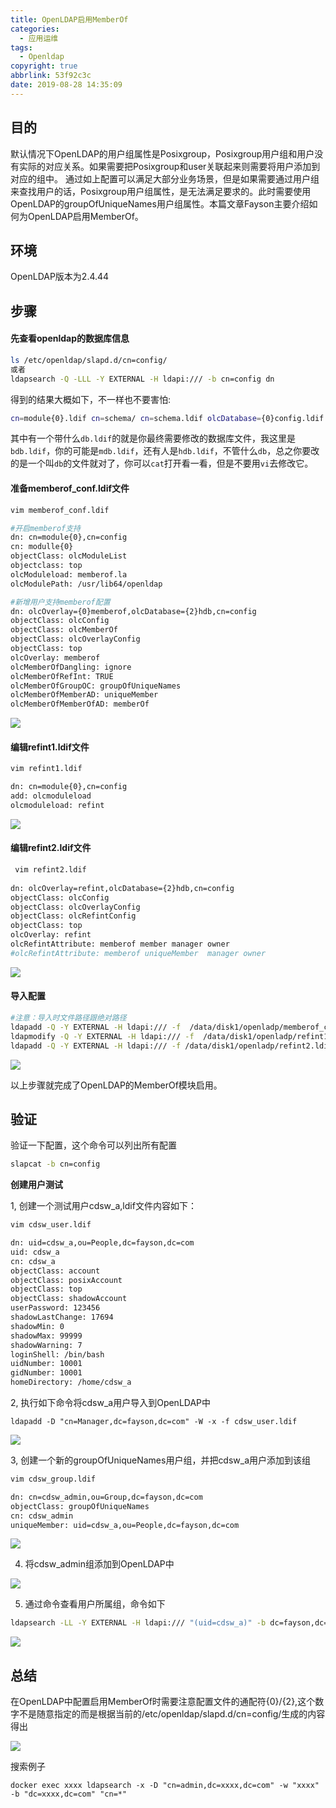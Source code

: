 ```yaml
---
title: OpenLDAP启用MemberOf
categories:
  - 应用运维
tags:
  - Openldap
copyright: true
abbrlink: 53f92c3c
date: 2019-08-28 14:35:09
---
```


## 目的

默认情况下OpenLDAP的用户组属性是Posixgroup，Posixgroup用户组和用户没有实际的对应关系。如果需要把Posixgroup和user关联起来则需要将用户添加到对应的组中。 通过如上配置可以满足大部分业务场景，但是如果需要通过用户组来查找用户的话，Posixgroup用户组属性，是无法满足要求的。此时需要使用OpenLDAP的groupOfUniqueNames用户组属性。本篇文章Fayson主要介绍如何为OpenLDAP启用MemberOf。

<!--more-->



## 环境

OpenLDAP版本为2.4.44



## 步骤

#### 先查看openldap的数据库信息

```bash
ls /etc/openldap/slapd.d/cn=config/
或者
ldapsearch -Q -LLL -Y EXTERNAL -H ldapi:/// -b cn=config dn
```

得到的结果大概如下，不一样也不要害怕:

```bash
cn=module{0}.ldif cn=schema/ cn=schema.ldif olcDatabase={0}config.ldif olcDatabase={-1}frontend.ldif olcDatabase={1}monitor.ldif olcDatabase={2}bdb/ olcDatabase={2}bdb.ldif
```

其中有一个带什么`db.ldif`的就是你最终需要修改的数据库文件，我这里是`bdb.ldif`，你的可能是`mdb.ldif`，还有人是`hdb.ldif`，不管什么`db`，总之你要改的是一个叫`db`的文件就对了，你可以`cat`打开看一看，但是不要用`vi`去修改它。

#### 准备memberof_conf.ldif文件

```bash
vim memberof_conf.ldif

#开启memberof支持
dn: cn=module{0},cn=config
cn: modulle{0}
objectClass: olcModuleList
objectclass: top
olcModuleload: memberof.la
olcModulePath: /usr/lib64/openldap

#新增用户支持memberof配置
dn: olcOverlay={0}memberof,olcDatabase={2}hdb,cn=config
objectClass: olcConfig
objectClass: olcMemberOf
objectClass: olcOverlayConfig
objectClass: top
olcOverlay: memberof
olcMemberOfDangling: ignore
olcMemberOfRefInt: TRUE
olcMemberOfGroupOC: groupOfUniqueNames
olcMemberOfMemberAD: uniqueMember
olcMemberOfMemberOfAD: memberOf
```

![](OpenLDAP启用MemberOf/1.jpeg)

#### 编辑refint1.ldif文件

```bash
vim refint1.ldif 

dn: cn=module{0},cn=config
add: olcmoduleload
olcmoduleload: refint
```

![](OpenLDAP启用MemberOf/2.png)

#### 编辑refint2.ldif文件

```bash
 vim refint2.ldif 
 
dn: olcOverlay=refint,olcDatabase={2}hdb,cn=config
objectClass: olcConfig
objectClass: olcOverlayConfig
objectClass: olcRefintConfig
objectClass: top
olcOverlay: refint
olcRefintAttribute: memberof member manager owner
#olcRefintAttribute: memberof uniqueMember  manager owner
```

![](OpenLDAP启用MemberOf/3.jpeg)

#### 导入配置

```bash
#注意：导入时文件路径跟绝对路径
ldapadd -Q -Y EXTERNAL -H ldapi:/// -f  /data/disk1/openladp/memberof_conf.ldif 
ldapmodify -Q -Y EXTERNAL -H ldapi:/// -f  /data/disk1/openladp/refint1.ldif 
ldapadd -Q -Y EXTERNAL -H ldapi:/// -f /data/disk1/openladp/refint2.ldif 
```

![](OpenLDAP启用MemberOf/4.jpeg)

以上步骤就完成了OpenLDAP的MemberOf模块启用。

## 验证

验证一下配置，这个命令可以列出所有配置

```bash
slapcat -b cn=config
```



**创建用户测试**

1, 创建一个测试用户cdsw_a,ldif文件内容如下：

```bash
vim cdsw_user.ldif

dn: uid=cdsw_a,ou=People,dc=fayson,dc=com
uid: cdsw_a
cn: cdsw_a
objectClass: account
objectClass: posixAccount
objectClass: top
objectClass: shadowAccount
userPassword: 123456
shadowLastChange: 17694
shadowMin: 0
shadowMax: 99999
shadowWarning: 7
loginShell: /bin/bash
uidNumber: 10001
gidNumber: 10001
homeDirectory: /home/cdsw_a
```

2, 执行如下命令将cdsw_a用户导入到OpenLDAP中

```
ldapadd -D "cn=Manager,dc=fayson,dc=com" -W -x -f cdsw_user.ldif 
```

![](OpenLDAP启用MemberOf/5.png)

3, 创建一个新的groupOfUniqueNames用户组，并把cdsw_a用户添加到该组

```bash
vim cdsw_group.ldif 

dn: cn=cdsw_admin,ou=Group,dc=fayson,dc=com
objectClass: groupOfUniqueNames
cn: cdsw_admin
uniqueMember: uid=cdsw_a,ou=People,dc=fayson,dc=com
```

![](OpenLDAP启用MemberOf/6.png)

4. 将cdsw_admin组添加到OpenLDAP中

![](OpenLDAP启用MemberOf/7.png)

5. 通过命令查看用户所属组，命令如下

```bash
ldapsearch -LL -Y EXTERNAL -H ldapi:/// "(uid=cdsw_a)" -b dc=fayson,dc=com memberOf
```

![](OpenLDAP启用MemberOf/10.jpeg)

## **总结**

在OpenLDAP中配置启用MemberOf时需要注意配置文件的通配符{0}/{2},这个数字不是随意指定的而是根据当前的/etc/openldap/slapd.d/cn\=config/生成的内容得出

![](OpenLDAP启用MemberOf/8.jpeg)

搜索例子

```
docker exec xxxx ldapsearch -x -D "cn=admin,dc=xxxx,dc=com" -w "xxxx" -b "dc=xxxx,dc=com" "cn=*"
```

